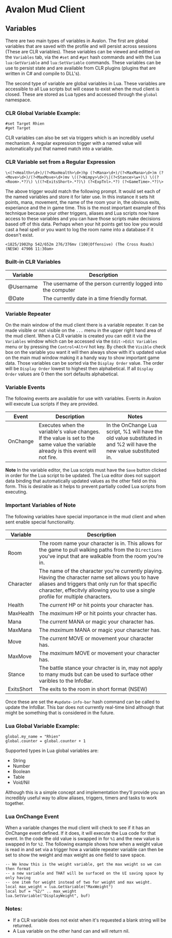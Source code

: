 # Avalon Mud Client

## Variables

There are two main types of variables in Avalon.  The first are global variables that are saved with the profile and will persist across sessions (These are CLR variables).  These variables can be viewed and editted on the `Variables` tab, via the `#set` and `#get` hash commands and with the Lua `lua:GetVariable` and `lua:SetVariable` commands.  These variables can be use to persist state and are available from CLR plugins (plugins that are written in C# and compile to DLL's).

The second type of variable are global variables in Lua.  These variables are accessible to all Lua scripts but will cease to exist when the mud client is closed.  These are stored as Lua types and accessed through the `global` namespace.  

### CLR Global Variable Example:

```
#set Target Rhien
#get Target
```

CLR variables can also be set via triggers which is an incredibly useful mechanism.  A regular expression trigger with a named value will automatically put that named match into a variable.

### CLR Variable set from a Regular Expression

```
\<(?<Health>\d+)/(?<MaxHealth>\d+)hp (?<Mana>\d+)/(?<MaxMana>\d+)m (?<Move>\d+)/(?<MaxMove>\d+)mv \((?<Wimpy>\d+)\|(?<Stance>\w+)\) \((?<Room>.*?)\) \((?<ExitsShort>.*?)\) (?<ExpTnl>.*?) (?<GameTime>.*?)\>
```

The above trigger would match the following prompt.  It would set each of the named variables and store it for later use.  In this instance it sets hit points, mana, movement, the name of the room your in, the obvious exits, experiance and the in game time.  This is the most important example of this technique because your other triggers, aliases and Lua scripts now have access to these variables and you can have those scripts make decisions based off of this data.  Perhaps when your hit points get too low you would cast a heal spell or you want to log the room name into a database if it doesn't exist.

```
<1825/1902hp 542/652m 276/376mv (100|Offensive) (The Cross Roads) (NESW) 47906 11:30am>
```

### Built-in CLR Variables

|Variable|Description|
|--------|-----------|
|@Username|The username of the person currently logged into the computer|
|@Date|The currently date in a time friendly format.|

### Variable Repeater

On the main window of the mud client there is a variable repeater.  It can be made visible or not visible on the `...` menu in the upper right hand area of the mud client.  When a CLR variable is created you can edit it via the `Variables` window which can be accessed via the `Edit->Edit Variables` menu or by pressing the `Control+Alt+V` hot key.  By check the `Visible` check box on the variable you want it will then always show with it's updated value on the main mud window making it a handy way to show important game data.  Those variables can be sorted via the `Display Order` value.  The order will be `Display Order` lowest to highest then alphabetical.  If all `Display Order` values are 0 then the sort defaults alphabetical.

### Variable Events

The following events are available for use with variables.  Events in Avalon will execute Lua scripts if they are provided.

|Event|Description|Notes|
|-----|-----------|-----|
|OnChange|Executes when the variable's value changes.  If the value is set to the same value the variable already is this event will not fire.|In the OnChange Lua script, %1 will have the old value substituted in and %2 will have the new value substituted in.|

**Note** In the variable editor, the Lua scripts must have the `Save` button clicked in order for the Lua script to be updated.  The Lua editor does not support data binding that automatically updated values as the other field on this form.  This is desirable as it helps to prevent partially coded Lua scripts from executing. 

### Important Variables of Note

The following variables have special importance in the mud client and when sent enable special functionality.

|Variable|Description|
|--------|-----------|
|Room|The room name your character is in.  This allows for the game to pull walking paths from the `Directions` you've input that are walkable from the room you're in.|
|Character|The name of the character you're currently playing.  Having the character name set allows you to have aliases and triggers that only run for that specific character, effecitvly allowing you to use a single profile for multiple characters.|
|Health|The *current* HP or hit points your character has.|
|MaxHealth|The *maximum* HP or hit points your chracter has.|
|Mana|The *current* MANA or magic your character has.|
|MaxMana|The *maximum* MANA or magic your character has.|
|Move|The *current* MOVE or movement your character has.|
|MaxMove|The *maximum* MOVE or movement your character has.|
|Stance|The battle stance your chracter is in, may not apply to many muds but can be used to surface other varibles to the InfoBar.|
|ExitsShort|The exits to the room in short format (NSEW)|

Once these are set the `#update-info-bar` hash command can be called to update the InfoBar.  This bar does not currently real-time bind although that might be something that is considered in the future.

### Lua Global Variable Example:

```
global.my_name = "Rhien"
global.counter = global.counter + 1
```

Supported types in Lua global variables are:

- String
- Number
- Boolean
- Table
- Void/Nil

Although this is a simple concept and implementation they'll provide you an incredibly useful way to allow aliases, triggers, timers and tasks to work together.

### Lua OnChange Event

When a variable changes the mud client will check to see if it has an OnChange event defined.  If it does, it will execute the Lua code for that event.  In the code
the old value is swapped in for `%1` and the new value is swapped in for `%2`.  The following example shows how when a weight value is read in and set via a trigger
how a variable repeater variable can then be set to show the weight and max weight as one field to save space.

```
-- We know this is the weight variable, get the max weight so we can then format
-- a new variable and THAT will be surfaced on the UI saving space by only having
-- one item for weight instead of two for weight and max weight.
local max_weight = lua.GetVariable("MaxWeight")
local buf = "%2/" .. max_weight
lua.SetVariable("DisplayWeight", buf)
```

### Notes:

- If a CLR variable does not exist when it's requested a blank string will be returned.
- A Lua variable on the other hand can and will return nil.